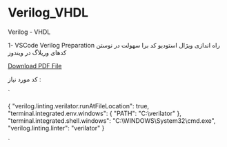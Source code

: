 # Verilog_VHDL
Verilog - VHDL

1- VSCode Verilog Preparation 
راه اندازی ویژال استودیو کد برا سهولت در نوستن کدهای وریلاگ در ویندوز

[Download PDF File](https://github.com/amirrezatav/Verilog_VHDL/blob/main/VSCodeVerilogPreparation%20.pdf)

کد مورد نیاز :

`

{
"verilog.linting.verilator.runAtFileLocation": true,
"terminal.integrated.env.windows": {
"PATH": "C:\\verilator"
},
"terminal.integrated.shell.windows": "C:\\WINDOWS\\System32\\cmd.exe",
"verilog.linting.linter": "verilator"
}

`
